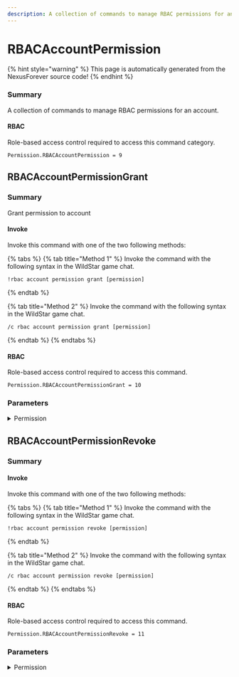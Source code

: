 ```yaml
---
description: A collection of commands to manage RBAC permissions for an account.
---
```


# RBACAccountPermission

{% hint style="warning" %}
This page is automatically generated from the NexusForever source code!
{% endhint %}

### Summary

A collection of commands to manage RBAC permissions for an account.

#### RBAC

Role-based access control required to access this command category.

```
Permission.RBACAccountPermission = 9
```

## RBACAccountPermissionGrant

### Summary

Grant permission to account

#### Invoke

Invoke this command with one of the two following methods:

{% tabs %}
{% tab title="Method 1" %}
Invoke the command with the following syntax in the WildStar game chat.

```
!rbac account permission grant [permission]
```
{% endtab %}

{% tab title="Method 2" %}
Invoke the command with the following syntax in the WildStar game chat.

```
/c rbac account permission grant [permission]
```
{% endtab %}
{% endtabs %}

#### RBAC

Role-based access control required to access this command.

```
Permission.RBACAccountPermissionGrant = 10
```

### Parameters

<details>

<summary>Permission</summary>

#### Summary

Permission to grant

#### Optional

No

</details>

## RBACAccountPermissionRevoke

### Summary



#### Invoke

Invoke this command with one of the two following methods:

{% tabs %}
{% tab title="Method 1" %}
Invoke the command with the following syntax in the WildStar game chat.

```
!rbac account permission revoke [permission]
```
{% endtab %}

{% tab title="Method 2" %}
Invoke the command with the following syntax in the WildStar game chat.

```
/c rbac account permission revoke [permission]
```
{% endtab %}
{% endtabs %}

#### RBAC

Role-based access control required to access this command.

```
Permission.RBACAccountPermissionRevoke = 11
```

### Parameters

<details>

<summary>Permission</summary>

#### Summary

Permission to revoke

#### Optional

No

</details>


